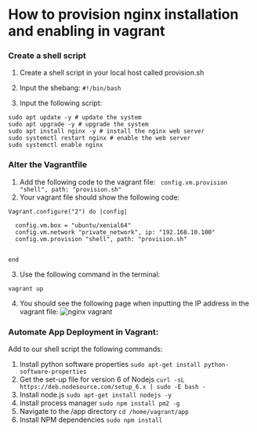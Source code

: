 # How to provision nginx installation and enabling in vagrant


### Create a shell script
1. Create a shell script in your local host called provision.sh

2. Input the shebang:
`#!/bin/bash`

3. Input the following script:
```
sudo apt update -y # update the system 
sudo apt upgrade -y # upgrade the system
sudo apt install nginx -y # install the nginx web server 
sudo systemctl restart nginx # enable the web server
sudo systemctl enable nginx
```
### Alter the Vagrantfile

1. Add the following code to the vagrant file:
`  config.vm.provision "shell", path: "provision.sh"
`
2. Your vagrant file should show the following code:
```
Vagrant.configure("2") do |config|

  config.vm.box = "ubuntu/xenial64"
  config.vm.network "private_network", ip: "192.168.10.100"
  config.vm.provision "shell", path: "provision.sh"


end 
```
3. Use the following command in the terminal:

```
vagrant up
```
4. You should see the following page when inputting the IP address in the vagrant file:
![nginx vagrant](https://user-images.githubusercontent.com/129324316/232787060-50acda80-884c-4722-879b-84e837fe9862.png)

### Automate App Deployment in Vagrant:
Add to our shell script the following commands:
1. Install python software properties `sudo apt-get install python-software-properties`
2. Get the set-up file for version 6 of Nodejs `curl -sL https://deb.nodesource.com/setup_6.x | sudo -E bash -`
3. Install node.js `sudo apt-get install nodejs -y`
4. Install process manager `sudo npm install pm2 -g`
5. Navigate to the /app directory `cd /home/vagrant/app`
6. Install NPM dependencies `sudo npm install`


